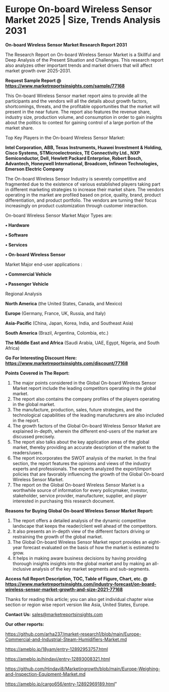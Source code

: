 # Europe On-board Wireless Sensor Market 2025 | Size, Trends Analysis 2031

<strong>On-board Wireless Sensor Market Research Report 2031</strong>

The Research Report on On-board Wireless Sensor Market is a Skillful and Deep Analysis of the Present Situation and Challenges. This research report also analyzes other important trends and market drivers that will affect market growth over 2025-2031.

<strong>Request Sample Report @ <a href=https://www.marketreportsinsights.com/sample/77168>https://www.marketreportsinsights.com/sample/77168</a></strong>

This On-board Wireless Sensor market report aims to provide all the participants and the vendors will all the details about growth factors, shortcomings, threats, and the profitable opportunities that the market will present in the near future. The report also features the revenue share, industry size, production volume, and consumption in order to gain insights about the politics to contest for gaining control of a large portion of the market share.

Top Key Players in the On-board Wireless Sensor Market:

<strong>Intel Corporation, ABB, Texas Instruments, Huawei Investment & Holding, Cisco Systems, STMicroelectronics, TE Connectivity Ltd., NXP Semiconductor, Dell, Hewlett Packard Enterprise, Robert Bosch, Advantech, Honeywell International, Broadcom, Infineon Technologies, Emerson Electric Company</strong>

The On-board Wireless Sensor Industry is severely competitive and fragmented due to the existence of various established players taking part in different marketing strategies to increase their market share. The vendors operating in the market are profiled based on price, quality, brand, product differentiation, and product portfolio. The vendors are turning their focus increasingly on product customization through customer interaction.

On-board Wireless Sensor Market Major Types are:

<strong>• Hardware

• Software

• Services

• On-board Wireless Sensor</strong>

Market Major end-user applications :

<strong>• Commercial Vehicle

• Passenger Vehicle</strong>

Regional Analysis

</u><strong><b>North America</b></strong> (the United States, Canada, and Mexico)

<strong><b>Europe </b></strong>(Germany, France, UK, Russia, and Italy)

<strong><b>Asia-Pacific</b></strong> (China, Japan, Korea, India, and Southeast Asia)

<strong><b>South America</b></strong> (Brazil, Argentina, Colombia, etc.)

<strong><b>The Middle East and Africa</b></strong> (Saudi Arabia, UAE, Egypt, Nigeria, and South Africa)

<strong>Go For Interesting Discount Here: <a href=https://www.marketreportsinsights.com/discount/77168>https://www.marketreportsinsights.com/discount/77168</a></strong>

<strong>Points Covered in The Report:</strong>
<ol>
  <li>The major points considered in the Global On-board Wireless Sensor Market report include the leading competitors operating in the global market.</li>
  <li>The report also contains the company profiles of the players operating in the global market.</li>
  <li>The manufacture, production, sales, future strategies, and the technological capabilities of the leading manufacturers are also included in the report.</li>
  <li>The growth factors of the Global On-board Wireless Sensor Market are explained in-depth, wherein the different end-users of the market are discussed precisely.</li>
  <li>The report also talks about the key application areas of the global market, thereby providing an accurate description of the market to the readers/users.</li>
  <li>The report incorporates the SWOT analysis of the market. In the final section, the report features the opinions and views of the industry experts and professionals. The experts analyzed the export/import policies that are favorably influencing the growth of the Global On-board Wireless Sensor Market.</li>
  <li>The report on the Global On-board Wireless Sensor Market is a worthwhile source of information for every policymaker, investor, stakeholder, service provider, manufacturer, supplier, and player interested in purchasing this research document.</li>
</ol>
<strong>Reasons for Buying Global On-board Wireless Sensor Market Report:</strong>

<ol>
  <li>The report offers a detailed analysis of the dynamic competitive landscape that keeps the reader/client well ahead of the competitors.</li>
  <li>It also presents an in-depth view of the different factors driving or restraining the growth of the global market.</li>
  <li>The Global On-board Wireless Sensor Market report provides an eight-year forecast evaluated on the basis of how the market is estimated to grow.</li>
  <li>It helps in making aware business decisions by having providing thorough insights insights into the global market and by making an all-inclusive analysis of the key market segments and sub-segments.</li>
</ol>
<strong>Access full Report Description, TOC, Table of Figure, Chart, etc. @ <a href=https://www.marketreportsinsights.com/industry-forecast/on-board-wireless-sensor-market-growth-and-size-2021-77168>https://www.marketreportsinsights.com/industry-forecast/on-board-wireless-sensor-market-growth-and-size-2021-77168</a></strong>


Thanks for reading this article; you can also get individual chapter wise section or region wise report version like Asia, United States, Europe.

<strong>Contact Us:</strong>
sales@marketreportsinsights.com

<strong>Our other reports:</strong>

<a href=https://github.com/arha237/market-research1/blob/main/Europe-Commercial-and-Industrial-Steam-Humidifiers-Market.md>https://github.com/arha237/market-research1/blob/main/Europe-Commercial-and-Industrial-Steam-Humidifiers-Market.md</a>

<a href=https://ameblo.jp/18yam/entry-12892953757.html>https://ameblo.jp/18yam/entry-12892953757.html</a>

<a href=https://ameblo.jp/hindavi/entry-12893008321.html>https://ameblo.jp/hindavi/entry-12893008321.html</a>

<a href=https://github.com/Hindavi8/Marketingrowth/blob/main/Europe-Weighing-and-Inspection-Equipment-Market.md>https://github.com/Hindavi8/Marketingrowth/blob/main/Europe-Weighing-and-Inspection-Equipment-Market.md</a>

<a href=https://ameblo.jp/cargo656/entry-12892969189.html>https://ameblo.jp/cargo656/entry-12892969189.html</a>"
